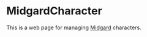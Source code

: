 # MidgardCharacter

This is a web page for managing [Midgard](https://midgard-online.de/startseite.html "Midgard Online") characters. 
